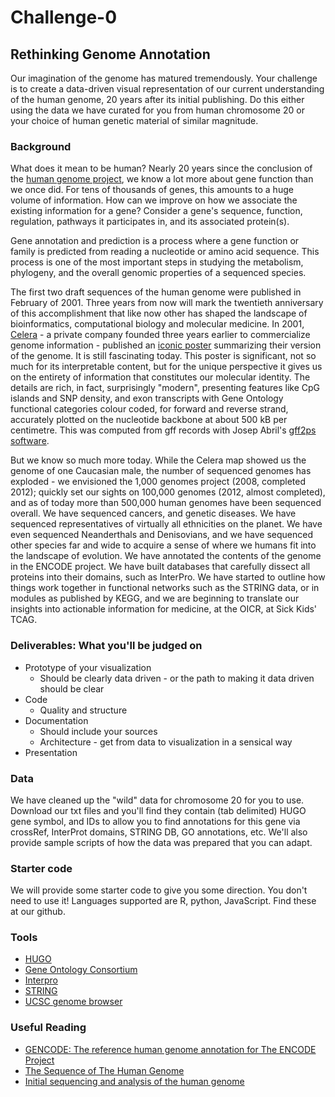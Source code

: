 # Challenge-0

## Rethinking Genome Annotation

Our imagination of the genome has matured tremendously. Your challenge is to create a data-driven visual representation of our current understanding of the human genome, 20 years after its initial publishing. Do this either using the data we have curated for you from human chromosome 20 or your choice of human genetic material of similar magnitude.

### Background
What does it mean to be human? Nearly 20 years since the conclusion of the [human genome
project](https://www.genome.gov/10001772/all-about-the--human-genome-project-hgp/),
we know a lot more about gene function than we once did. For tens of thousands
of genes, this amounts to a huge volume of information. How can we improve on
how we associate the existing information for a gene? Consider a gene's
sequence, function, regulation, pathways it participates in, and its associated
protein(s).

Gene annotation and prediction is a process where a gene function or family is
predicted from reading a nucleotide or amino acid sequence. This process is one
of the most important steps in studying the metabolism, phylogeny, and the
overall genomic properties of a sequenced species.

The first two draft sequences of the human genome were published in February of 2001. Three years from now will mark the twentieth anniversary of this accomplishment that like now other has shaped the landscape of bioinformatics, computational biology and molecular medicine. In 2001, [Celera](https://en.wikipedia.org/wiki/Celera_Corporation) - a private company founded three years earlier to commercialize genome information - published an [iconic poster](https://drive.google.com/open?id=1cKZ6O4ahy30cBkrCs360oDnmIDYxfMrm) summarizing their version of the genome. It is still fascinating today. This poster is significant, not so much for its interpretable content, but for the unique perspective it gives us on the entirety of information that constitutes our molecular identity. The details are rich, in fact, surprisingly "modern", presenting features like CpG islands and SNP density, and exon transcripts with Gene Ontology functional categories colour coded, for forward and reverse strand, accurately plotted on the nucleotide backbone at about 500 kB per centimetre. This was computed from gff records with Josep Abril's [gff2ps software](https://www.ncbi.nlm.nih.gov/pubmed/11099262).

But we know so much more today. While the Celera map showed us the genome of one Caucasian male, the number of sequenced genomes has exploded - we envisioned the 1,000 genomes project (2008, completed 2012); quickly set our sights on 100,000 genomes (2012, almost completed), and as of today more than 500,000 human genomes have been sequenced overall. We have sequenced cancers, and genetic diseases. We have sequenced representatives of virtually all ethnicities on the planet. We have even sequenced Neanderthals and Denisovians, and we have sequenced other species far and wide to acquire a sense of where we humans fit into the landscape of evolution. We have annotated the contents of the genome in the ENCODE project. We have built databases that carefully dissect all proteins into their domains, such as InterPro. We have started to outline how things work together in functional networks such as the STRING data, or in modules as published by KEGG, and we are beginning to translate our insights into actionable information for medicine, at the OICR, at Sick Kids' TCAG.

### Deliverables: What you'll be judged on 
* Prototype of your visualization
  * Should be clearly data driven - or the path to making it data driven should be clear
* Code
  * Quality and structure
* Documentation
  * Should include your sources
  * Architecture - get from data to visualization in a sensical way
* Presentation
  
### Data 

We have cleaned up the "wild" data for chromosome 20 for you to use. Download our txt files and you'll find they contain (tab delimited) HUGO gene symbol, and IDs to allow you to find annotations for this gene via crossRef, InterProt domains, STRING DB, GO annotations, etc. We'll also provide sample scripts of how the data was prepared that you can adapt. 

### Starter code

We will provide some starter code to give you some direction. You don't need to use it! Languages supported are R, python, JavaScript. Find these at our github. 

### Tools

* [HUGO](https://www.genenames.org/)
* [Gene Ontology Consortium](http://geneontology.org/)
* [Interpro](https://www.ebi.ac.uk/interpro/)
* [STRING](https://string-db.org/)
* [UCSC genome browser](https://genome.ucsc.edu/)

### Useful Reading

* [GENCODE: The reference human genome annotation for The ENCODE Project](http://genome.cshlp.org/content/22/9/1760.full.html)
* [The Sequence of The Human Genome](https://drive.google.com/open?id=15dxceQvrkhzzy2Vws5mgdzl1l41vUnri)
* [Initial sequencing and analysis of the human genome](https://drive.google.com/open?id=1N0SWJxQ0V8taKQkkaYVhNPnu8E9ku9gr)
